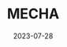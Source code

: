 ---
title: "MECHA"
date: 2023-07-28
draft: false
sections:
  - name: "What is MECHA"
    text: "Hi how are you Find more info at [Google](https://www.google.com)"
    image: "images/mecha.png"
    imageWidth: "400px"    # new field
    imageHeight: "400px"   # new field
  - name: "Why MECHA"
    text: "Section 2 Text"
    image: "/path/to/image2.jpg"
    imageWidth: "400px"    # new field
    imageHeight: "300px"   # new field
---